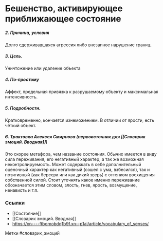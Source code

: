 

#  Бешенство, активирующее приближающее состояние

##### 2. Причина, условия
Долго сдерживавшаяся агрессия либо внезапное нарушение границ.

##### 3. Цель.
Уничтожение или удаление объекта

##### 4. По-простому
Аффект, предельная привязка к разрушаемому объекту и максимальная интенсивность.

##### 5. Подробности.
Кратковременно, кончается изнеможением. В отличии от ярости, есть чёткий объект.

##### 6. Трактовка Алексея Смирнова (первоисточник для [[Словарик эмоций. Вводная]])

Это скорее метафора, чем название состояния. Обычно имеется в виду сила переживания, его негативный характер, а так же возможная неконтролируемость. Может содержать в себе дополнительный оценочный характер как негативный (сошел с ума, взбесился), так и позитивный (как берсерк или как дикий зверь) с оттенком восхищения собственной силой. Стоит уточнять какое именно переживание обозначается этим словом, злость, гнев, ярость, возмущение, ненависть и т.п.


### Ссылки
- [[Состояние]]
- [[Словарик эмоций. Вводная]]
- https://xn----ftbomobdq1b9f.xn--p1ai/article/vocabulary_of_senses/



Метки #словарик_эмоций 

